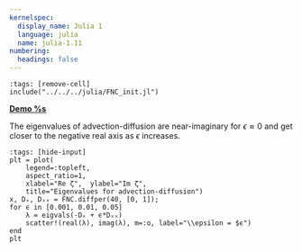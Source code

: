 ```yaml
---
kernelspec:
  display_name: Julia 1
  language: julia
  name: julia-1.11
numbering:
  headings: false
---
```

```{code-cell}
:tags: [remove-cell]
include("../../../julia/FNC_init.jl")
```
[**Demo %s**](#demo-absstab-advdiff)

The eigenvalues of advection-diffusion are near-imaginary for $\epsilon\approx 0$ and get closer to the negative real axis as $\epsilon$ increases.

```{code-cell}
:tags: [hide-input]
plt = plot(
    legend=:topleft,
    aspect_ratio=1,
    xlabel="Re ζ",  ylabel="Im ζ",
    title="Eigenvalues for advection-diffusion")
x, Dₓ, Dₓₓ = FNC.diffper(40, [0, 1]);
for ϵ in [0.001, 0.01, 0.05]
    λ = eigvals(-Dₓ + ϵ*Dₓₓ)
    scatter!(real(λ), imag(λ), m=:o, label="\\epsilon = $ϵ")
end
plt
```

